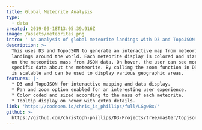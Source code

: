```yaml
---
title: Global Meteorite Analysis
type:
  - data
created: 2019-09-18T13:05:39.916Z
image: /assets/meteorites.png
intro: ' An analysis of global meteorite landings with D3 and TopoJSON. '
description: >-
  This uses D3 and TopoJSON to generate an interactive map from meteorite
  landings around the world. Each meteorite display is colored and sized based
  on the meteorites mass from JSON data. On hover, the user can see more
  specific data about the meteorite. By calling the zoom function in D3, the map
  is scalable and can be used to display various geographic areas.
features: |-
  * D3 and TopoJSON for interactive mapping and data display.
  * Pan and zoom option enabled for an interesting user experience.
  * Color coded and sized according to the mass of each meteorite.
  * Tooltip display on hover with extra details.
link: 'https://codepen.io/chris_is_phillips/full/LGgwBx/'
github: >-
  https://github.com/christoph-phillips/D3-Projects/tree/master/topjson-meteor-landings-around-the-world
---
```


